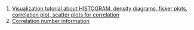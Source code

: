 1. [ Visualization tutorial about HISTOGRAM, density diagrams, fisker plots, correlation plot, scatter plots for correlation](https://machinelearningmastery.com/visualize-machine-learning-data-python-pandas/)
2. [Correlation number information](https://explorable.com/statistical-correlation)
